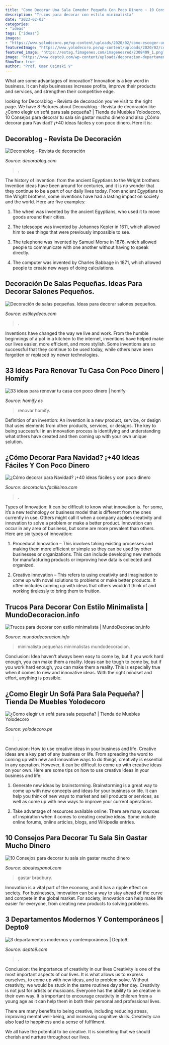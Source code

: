 ```yaml
---
title: "Como Decorar Una Sala Comedor Pequeña Con Poco Dinero ~ 10 Consejos Para Decorar Tu Sala Sin Gastar Mucho Dinero"
description: "Trucos para decorar con estilo minimalista"
date: "2023-02-03"
categories:
- "ideas"
tags: ["ideas"]
images:
- "https://www.yolodecoro.pe/wp-content/uploads/2020/02/como-escoger-un-sofa-para-sala-pequeña.jpg"
featuredImage: "https://www.yolodecoro.pe/wp-content/uploads/2020/02/como-escoger-un-sofa-para-sala-pequeña.jpg"
featured_image: "https://estag.fimagenes.com/imagenesred/2308409_1.png?1"
image: "https://www.depto9.com/wp-content/uploads/decoracion-departamentos/departamento-pequeno-moderno-1.jpg"
ShowToc: true
author: "Prof. Omer Osinski V"
---
```



What are some advantages of innovation?
Innovation is a key word in business. It can help businesses increase profits, improve their products and services, and strengthen their competitive edge.

	

		
looking for Decorablog - Revista de decoración you've visit to the right page. We have 8 Pictures about Decorablog - Revista de decoración like ¿Como elegir un sofá para sala pequeña? | Tienda de Muebles Yolodecoro, 10 Consejos para decorar tu sala sin gastar mucho dinero and also ¿Cómo decorar para Navidad? ¡+40 ideas fáciles y con poco dinero. Here it is:
		
    
## Decorablog - Revista De Decoración

<img loading=lazy src="https://www.decorablog.com/wp-content/2015/01/decorar-comedor-barato1.jpg" onerror="this.onerror=null;this.src='https://tse4.mm.bing.net/th?id=OIP.ijHW5nH10jF0-WQRKGV3pgHaDw&amp;pid=15.1';" alt="Decorablog - Revista de decoración">

_Source: decorablog.com_

>. 

	

The history of invention: from the ancient Egyptians to the Wright brothers
Invention ideas have been around for centuries, and it is no wonder that they continue to be a part of our daily lives today. From ancient Egyptians to the Wright brothers, some inventions have had a lasting impact on society and the world. Here are five examples:
1) The wheel was invented by the ancient Egyptians, who used it to move goods around their cities.

2) The telescope was invented by Johannes Kepler in 1611, which allowed him to see things that were previously impossible to see.

3) The telephone was invented by Samuel Morse in 1876, which allowed people to communicate with one another without having to speak directly.

4) The computer was invented by Charles Babbage in 1871, which allowed people to create new ways of doing calculations.

    
## Decoración De Salas Pequeñas. Ideas Para Decorar Salones Pequeños.

<img loading=lazy src="http://www.estiloydeco.com/wp-content/uploads/2017/07/decoracion-de-salas-pequenas-2.jpg" onerror="this.onerror=null;this.src='https://tse2.mm.bing.net/th?id=OIP.XDTRCiF96v5FxAsR46lMCAHaJP&amp;pid=15.1';" alt="Decoración de salas pequeñas. Ideas para decorar salones pequeños.">

_Source: estiloydeco.com_

>. 

	

Inventions have changed the way we live and work. From the humble beginnings of a pot in a kitchen to the internet, inventions have helped make our lives easier, more efficient, and more stylish. Some inventions are so successful that they continue to be used today, while others have been forgotten or replaced by newer technologies.

    
## 33 Ideas Para Renovar Tu Casa Con Poco Dinero | Homify

<img loading=lazy src="https://images.homify.com/c_fill,f_auto,h_500,q_auto,w_1280/v1439557096/p/photo/image/522812/IMG_0126.jpg" onerror="this.onerror=null;this.src='https://tse1.mm.bing.net/th?id=OIP.3j4YYa7b8dyp2DxHk5-H7wHaC5&amp;pid=15.1';" alt="33 ideas para renovar tu casa con poco dinero | homify">

_Source: homify.es_

>renovar homify. 

	

Definition of an invention:
An invention is a new product, service, or design that uses elements from other products, services, or designs. The key to being successful in an innovation process is identifying and understanding what others have created and then coming up with your own unique solution.

    
## ¿Cómo Decorar Para Navidad? ¡+40 Ideas Fáciles Y Con Poco Dinero

<img loading=lazy src="https://estag.fimagenes.com/imagenesred/2308409_1.png?1" onerror="this.onerror=null;this.src='https://tse1.mm.bing.net/th?id=OIP.hvxH7hDmcUiPWbduJMtShgHaFL&amp;pid=15.1';" alt="¿Cómo decorar para Navidad? ¡+40 ideas fáciles y con poco dinero">

_Source: decoracion.facilisimo.com_

>. 

	

Types of Innovation:
It can be difficult to know what innovation is. For some, it’s a new technology or business model that is different from the ones currently in use. Others might call it when a company applies creativity and innovation to solve a problem or make a better product. Innovation can occur in any area of business, but some are more prevalent than others. Here are six types of innovation:
1. Procedural Innovation – This involves taking existing processes and making them more efficient or simple so they can be used by other businesses or organizations. This can include developing new methods for manufacturing products or improving how data is collected and organized.

2. Creative Innovation – This refers to using creativity and imagination to come up with novel solutions to problems or make better products. It often includes coming up with ideas that others wouldn’t think of and working tirelessly to bring them to fruition.

    
## Trucos Para Decorar Con Estilo Minimalista | MundoDecoracion.info

<img loading=lazy src="https://www.mundodecoracion.info/wp-content/uploads/2014/04/como-decorar-una-casa-pequeña-estilo-minimalista.jpg" onerror="this.onerror=null;this.src='https://tse3.mm.bing.net/th?id=OIP.e0UCS96MRn0Po-VUwXo8MwHaEY&amp;pid=15.1';" alt="Trucos para decorar con estilo minimalista | MundoDecoracion.info">

_Source: mundodecoracion.info_

>minimalista pequeñas minimalistas mundodecoracion. 

	

Conclusion: Idea haven't always been easy to come by, but if you work hard enough, you can make them a reality.
Ideas can be tough to come by, but if you work hard enough, you can make them a reality. This is especially true when it comes to new and innovative ideas. With the right mindset and effort, anything is possible.

    
## ¿Como Elegir Un Sofá Para Sala Pequeña? | Tienda De Muebles Yolodecoro

<img loading=lazy src="https://www.yolodecoro.pe/wp-content/uploads/2020/02/como-escoger-un-sofa-para-sala-pequeña.jpg" onerror="this.onerror=null;this.src='https://tse2.mm.bing.net/th?id=OIP.o_bUzPRdIYmps2IsffwsZwHaFj&amp;pid=15.1';" alt="¿Como elegir un sofá para sala pequeña? | Tienda de Muebles Yolodecoro">

_Source: yolodecoro.pe_

>. 

	

Conclusion: How to use creative ideas in your business and life.
Creative ideas are a key part of any business or life. From spreading the word to coming up with new and innovative ways to do things, creativity is essential in any operation. However, it can be difficult to come up with creative ideas on your own. Here are some tips on how to use creative ideas in your business and life: 
1) Generate new ideas by brainstorming. Brainstorming is a great way to come up with new concepts and ideas for your business or life. It can help you think of new ways to market and sell products or services, as well as come up with new ways to improve your current operations. 

2) Take advantage of resources available online. There are many sources of inspiration when it comes to creating creative ideas. Some include online forums, online articles, blogs, and Wikipedia entries.

    
## 10 Consejos Para Decorar Tu Sala Sin Gastar Mucho Dinero

<img loading=lazy src="https://www.aboutespanol.com/thmb/0I2cLIxFMI5gRbqLxQpqBC9gpEg=/768x0/filters:no_upscale():max_bytes(150000):strip_icc()/168532964-597b4a243df78cbb7a24416c.jpg" onerror="this.onerror=null;this.src='https://tse1.mm.bing.net/th?id=OIP.r5Qqwo3m3GF2t2HSx50GPQHaLH&amp;pid=15.1';" alt="10 Consejos para decorar tu sala sin gastar mucho dinero">

_Source: aboutespanol.com_

>gastar bradbury. 

	

Innovation is a vital part of the economy, and it has a ripple effect on society. For businesses, innovation can be a way to stay ahead of the curve and compete in the global market. For society, innovation can help make life easier for everyone, from creating new products to solving problems.

    
## 3 Departamentos Modernos Y Contemporáneos | Depto9

<img loading=lazy src="https://www.depto9.com/wp-content/uploads/decoracion-departamentos/departamento-pequeno-moderno-1.jpg" onerror="this.onerror=null;this.src='https://tse1.mm.bing.net/th?id=OIP.pmgSzeQli76IatMNBICDFAHaES&amp;pid=15.1';" alt="3 departamentos modernos y contemporáneos | Depto9">

_Source: depto9.com_

>. 

	

Conclusion: the importance of creativity in our lives
Creativity is one of the most important aspects of our lives. It is what allows us to express ourselves, to come up with new ideas, and to problem solve. Without creativity, we would be stuck in the same routines day after day.
Creativity is not just for artists or musicians. Everyone has the ability to be creative in their own way. It is important to encourage creativity in children from a young age as it can help them in both their personal and professional lives.

There are many benefits to being creative, including reducing stress, improving mental well-being, and increasing cognitive skills. Creativity can also lead to happiness and a sense of fulfilment.

We all have the potential to be creative. It is something that we should cherish and nurture throughout our lives.


